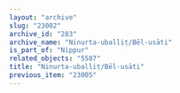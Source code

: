 ```yaml
---
layout: "archive"
slug: "23002"
archive_id: "283"
archive_name: "Ninurta-uballiṭ/Bēl-usāti"
is_part_of: "Nippur"
related_objects: "5587"
title: "Ninurta-uballiṭ/Bēl-usāti"
previous_item: "23005"
---
```

